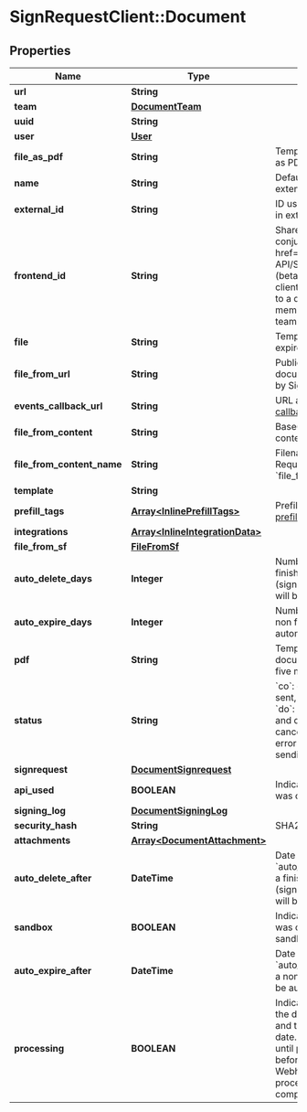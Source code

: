 # SignRequestClient::Document

## Properties
Name | Type | Description | Notes
------------ | ------------- | ------------- | -------------
**url** | **String** |  | [optional] 
**team** | [**DocumentTeam**](DocumentTeam.md) |  | [optional] 
**uuid** | **String** |  | [optional] 
**user** | [**User**](User.md) |  | [optional] 
**file_as_pdf** | **String** | Temporary URL to original file as PDF, expires in five minutes | [optional] 
**name** | **String** | Defaults to filename, including extension | [optional] 
**external_id** | **String** | ID used to reference document in external system | [optional] 
**frontend_id** | **String** | Shared secret used in conjunction with &lt;a href&#x3D;\&quot;#section/Frontend-API/SignRequest-js-client-(beta)\&quot;&gt;SignRequest-js client&lt;/a&gt; to grant user access to a document that&#39;s not a member of the document&#39;s team | [optional] 
**file** | **String** | Temporary URL to original file, expires in five minutes | [optional] 
**file_from_url** | **String** | Publicly accessible URL of document to be downloaded by SignRequest | [optional] 
**events_callback_url** | **String** | URL at which to receive [event callbacks](#section/Events/Events-callback) for this document | [optional] 
**file_from_content** | **String** | Base64 encoded document content | [optional] 
**file_from_content_name** | **String** | Filename, including extension. Required when using &#x60;file_from_content&#x60;. | [optional] 
**template** | **String** |  | [optional] 
**prefill_tags** | [**Array&lt;InlinePrefillTags&gt;**](InlinePrefillTags.md) | Prefill signer input data, see [prefill tags](#section/Preparing-a-document/Prefill-tags-templates) | [optional] 
**integrations** | [**Array&lt;InlineIntegrationData&gt;**](InlineIntegrationData.md) |  | [optional] 
**file_from_sf** | [**FileFromSf**](FileFromSf.md) |  | [optional] 
**auto_delete_days** | **Integer** | Number of days after which a finished document (signed/cancelled/declined) will be automatically deleted | [optional] 
**auto_expire_days** | **Integer** | Number of days after which a non finished document will be automatically expired | [optional] 
**pdf** | **String** | Temporary URL to signed document as PDF, expires in five minutes | [optional] 
**status** | **String** | &#x60;co&#x60;: converting, &#x60;ne&#x60;: new, &#x60;se&#x60;: sent, &#x60;vi&#x60;: viewed, &#x60;si&#x60;: signed, &#x60;do&#x60;: downloaded, &#x60;sd&#x60;: signed and downloaded, &#x60;ca&#x60;: cancelled, &#x60;de&#x60;: declined, &#x60;ec&#x60;: error converting, &#x60;es&#x60;: error sending, &#x60;xp&#x60;: expired | [optional] 
**signrequest** | [**DocumentSignrequest**](DocumentSignrequest.md) |  | [optional] 
**api_used** | **BOOLEAN** | Indicates whether document was created using the API | [optional] 
**signing_log** | [**DocumentSigningLog**](DocumentSigningLog.md) |  | [optional] 
**security_hash** | **String** | SHA256 hash of PDF contents | [optional] 
**attachments** | [**Array&lt;DocumentAttachment&gt;**](DocumentAttachment.md) |  | [optional] 
**auto_delete_after** | **DateTime** | Date and time calculated using &#x60;auto_delete_days&#x60; after which a finished document (signed/cancelled/declined) will be automatically deleted | [optional] 
**sandbox** | **BOOLEAN** | Indicates whether document was created as part of a sandbox team | [optional] 
**auto_expire_after** | **DateTime** | Date and time calculated using &#x60;auto_expire_days&#x60; after which a non finished document will be automatically expired | [optional] 
**processing** | **BOOLEAN** | Indicates whether a change to the document is processing and the PDF may be out of date. It is recommended to wait until processing has finished before downloading the PDF. Webhooks are not sent until processing has been completed. | [optional] 



